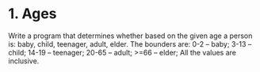 # 1. Ages
Write a program that determines whether based on the given age a person is: baby, child, teenager, adult, elder.
The bounders are:
0-2 – baby;
3-13 – child;
14-19 – teenager;
20-65 – adult;
&gt;=66 – elder;
All the values are inclusive.